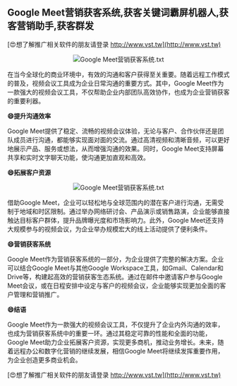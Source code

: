 ## **Google Meet营销获客系统,获客关键词霸屏机器人,获客营销助手,获客群发**

[😍想了解推广相关软件的朋友请登录 http://www.vst.tw](http://www.vst.tw)

 <center><img src="https://vst.tw/MP4/tuiguang/png/2.png" alt="Google Meet营销获客系统.txt"></center>

在当今全球化的商业环境中，有效的沟通和客户获得至关重要。随着远程工作模式的普及，视频会议工具成为企业日常沟通的重要方式。其中，Google Meet作为一款强大的视频会议工具，不仅帮助企业内部团队高效协作，也成为企业营销获客的重要利器。

**😄提升沟通效率**

Google Meet提供了稳定、流畅的视频会议体验，无论与客户、合作伙伴还是团队成员进行沟通，都能够实现面对面的交流。通过高清视频和清晰音频，可以更好地展示产品、服务或想法，从而增强沟通的效果。同时，Google Meet支持屏幕共享和实时文字聊天功能，使沟通更加直观和高效。

**😄拓展客户资源**

 <center><img src="https://vst.tw/MP4/tuiguang/png/2.png" alt="Google Meet营销获客系统.txt"></center>

借助Google Meet，企业可以轻松地与全球范围内的潜在客户进行沟通，无需受制于地域和时区限制。通过举办网络研讨会、产品演示或销售路演，企业能够直接触达目标客户群体，提升品牌曝光度和市场影响力。此外，Google Meet还支持大规模参与的视频会议，为企业举办规模宏大的线上活动提供了便利条件。

**😄营销获客系统**

Google Meet作为营销获客系统的一部分，为企业提供了完整的解决方案。企业可以结合Google Meet与其他Google Workspace工具，如Gmail、Calendar和Drive等，构建起高效的营销获客生态系统。通过在邮件中邀请客户参与Google Meet会议，或在日程安排中设定与客户的视频会议，企业能够实现更加全面的客户管理和营销推广。

**😄结语**

Google Meet作为一款强大的视频会议工具，不仅提升了企业内外沟通的效率，也成为营销获客系统中的重要一环。通过其稳定可靠的性能和全面的功能，Google Meet助力企业拓展客户资源，实现更多商机，推动业务增长。未来，随着远程办公和数字化营销的继续发展，相信Google Meet将继续发挥重要作用，为企业创造更多商业机会。

[😍想了解推广相关软件的朋友请登录 http://www.vst.tw](http://www.vst.tw)



